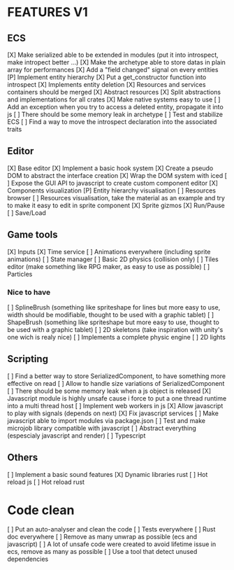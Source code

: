 # FEATURES V1

## ECS

[X] Make serialized able to be extended in modules (put it into introspect, make intropect better ...)
[X] Make the archetype able to store datas in plain array for performances
[X] Add a "field changed" signal on every entities
[P] Implement entity hierarchy
[X] Put a get_constructor function into introspect
[X] Implements entity deletion
[X] Resources and services containers should be merged
[X] Abstract resources
[X] Split abstractions and implementations for all crates
[X] Make native systems easy to use
[ ] Add an exception when you try to access a deleted entity, propagate it into js
[ ] There should be some memory leak in archetype
[ ] Test and stabilize ECS
[ ] Find a way to move the introspect declaration into the associated traits

## Editor

[X] Base editor
[X] Implement a basic hook system
[X] Create a pseudo DOM to abstract the interface creation
[X] Wrap the DOM system with iced
[ ] Expose the GUI API to javascript to create custom component editor
[X] Components visualization
[P] Entity hierarchy visualisation
[ ] Resources browser
[ ] Resources visualisation, take the material as an example and try to make it easy to edit in sprite component
[X] Sprite gizmos
[X] Run/Pause
[ ] Save/Load

## Game tools

[X] Inputs
[X] Time service
[ ] Animations everywhere (including sprite animations)
[ ] State manager
[ ] Basic 2D physics (collision only)
[ ] Tiles editor (make something like RPG maker, as easy to use as possible)
[ ] Particles

### Nice to have

[ ] SplineBrush (something like spriteshape for lines but more easy to use, width should be modifiable, thought to be used with a graphic tablet)
[ ] ShapeBrush (something like spriteshape but more easy to use, thought to be used with a graphic tablet)
[ ] 2D skeletons (take inspiration with unity's one wich is realy nice)
[ ] Implements a complete physic engine
[ ] 2D lights

## Scripting

[ ] Find a better way to store SerializedComponent, to have something more effective on read
[ ] Allow to handle size variations of SerializedComponent
[ ] There should be some memory leak when a js object is released
[X] Javascript module is highly unsafe cause i force to put a one thread runtime into a multi thread host
[ ] Implement web workers in js
[X] Allow javascript to play with signals (depends on next)
[X] Fix javascript services
[ ] Make javascript able to import modules via package.json
[ ] Test and make microjob library compatible with javascript
[ ] Abstract everything (espescialy javascript and render)
[ ] Typescript

## Others

[ ] Implement a basic sound features
[X] Dynamic libraries rust
[ ] Hot reload js
[ ] Hot reload rust

# Code clean

[ ] Put an auto-analyser and clean the code
[ ] Tests everywhere
[ ] Rust doc everywhere
[ ] Remove as many unwrap as possible (ecs and javascript)
[ ] A lot of unsafe code were created to avoid lifetime issue in ecs, remove as many as possible
[ ] Use a tool that detect unused dependencies